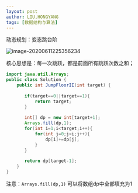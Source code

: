 ```yaml
---
layout: post
author: LIU,HONGYANG
tags: [数据结构与算法]
---
```




动态规划：变态跳台阶



![image-20200611225356234](https://tva1.sinaimg.cn/large/007S8ZIlgy1gfoqob6cprj311a0gimz2.jpg)





核心思想是：每一次跳跃，都是前面所有跳跃次数之和；



```java
import java.util.Arrays;
public class Solution {
    public int JumpFloorII(int target) {
            
       if(target==0||target==1){
           return target;
       }
        
       int[] dp = new int[target+1];
       Arrays.fill(dp,1);
       for(int i=1;i<target;i++){
           for(int j=0;j<i;j++){
               dp[i]+=dp[j];
           }
       }
        
       return dp[target-1];
    }
}
```



注意：`Arrays.fill(dp,1)` 可以将数组dp中全部填充为1



